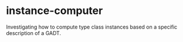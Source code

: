 # instance-computer
Investigating how to compute type class instances based on a specific description of a GADT.
